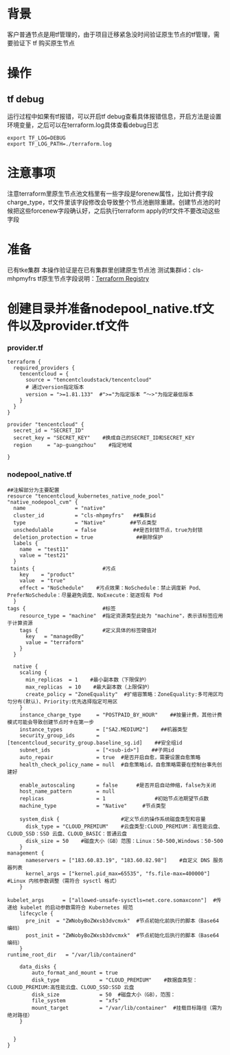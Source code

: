 # 背景
客户普通节点是用tf管理的，由于项目迁移紧急没时间验证原生节点的tf管理，需要验证下 tf 购买原生节点
# 操作
## tf debug
运行过程中如果有tf报错，可以开启tf debug查看具体报错信息，开启方法是设置环境变量，之后可以在terraform.log具体查看debug日志
```
export TF_LOG=DEBUG
export TF_LOG_PATH=./terraform.log
```
# 注意事项
注意terraform里原生节点池文档里有一些字段是forenew属性，比如计费字段charge_type，tf文件里该字段修改会导致整个节点池删除重建。创建节点池的时候把这些forcenew字段确认好，之后执行terraform apply的tf文件不要改动这些字段

# 准备
已有tke集群
本操作验证是在已有集群里创建原生节点池
测试集群id：cls-mhpmyfrs
tf原生节点字段说明：[Terraform Registry](https://registry.terraform.io/providers/tencentcloudstack/tencentcloud/latest/docs/resources/kubernetes_native_node_pool)
# 创建目录并准备nodepool_native.tf文件以及provider.tf文件

### provider.tf
```
terraform {
  required_providers {
    tencentcloud = {
      source = "tencentcloudstack/tencentcloud"
      # 通过version指定版本
      version = ">=1.81.133"  #">="为指定版本 “～>"为指定最低版本
    }
  }
}

provider "tencentcloud" {
  secret_id = "SECRET_ID"    
  secret_key = "SECRET_KEY"    #换成自己的SECRET_ID和SECRET_KEY
  region     = "ap-guangzhou"    #指定地域

}
```
### nodepool_native.tf
```
##注解部分为主要配置
resource "tencentcloud_kubernetes_native_node_pool" "native_nodepool_cvm" {
  name                = "native"
  cluster_id          = "cls-mhpmyfrs"   ##集群id
  type                = "Native"        ##节点类型
  unschedulable       = false            ##是否封锁节点，true为封锁
  deletion_protection = true              ##删除保护​​
  labels {
    name  = "test11"
    value = "test21"
  }
 taints {                      #污点
    key    = "product"
    value  = "true"
    effect = "NoSchedule"    #污点效果：NoSchedule：禁止调度新 Pod、PreferNoSchedule：尽量避免调度、NoExecute：驱逐现有 Pod
  }
tags {                         #标签
    resource_type = "machine"  #指定资源类型此处为 "machine"，表示该标签应用于​计算资源
    tags {                     #定义具体的标签键值对
      key   = "managedBy"
      value = "terraform"
    }
  }

  native {
    scaling {
      min_replicas  = 1    #最小副本数（下限保护）
      max_replicas  = 10    #最大副本数（上限保护）
      create_policy = "ZoneEquality"  #扩缩容策略：ZoneEquality:多可用区均匀分布(默认)、Priority:优先选择指定可用区
    }
    instance_charge_type     = "POSTPAID_BY_HOUR"    ##按量计费，其他计费模式可能会导致创建节点时卡在第一步
    instance_types           = ["SA2.MEDIUM2"]    ##机器类型
    security_group_ids       = [tencentcloud_security_group.baseline_sg.id]    ##安全组id
    subnet_ids               = ["<sub-id>"]    ##子网id
    auto_repair              = true  #是否开启自愈，需要设置自愈策略
    health_check_policy_name = null  #自愈策略id，自愈策略需要在控制台事先创建好

    enable_autoscaling       = false      #是否开启自动伸缩，false为关闭
    host_name_pattern        = null
    replicas                 = 1                #初始节点池期望节点数
    machine_type             = "Native"     #节点类型

    system_disk {                    #定义节点的操作系统磁盘类型和容量
      disk_type = "CLOUD_PREMIUM"    #云盘类型:CLOUD_PREMIUM：高性能云盘、CLOUD_SSD：SSD 云盘、CLOUD_BASIC：普通云盘
      disk_size = 50    #磁盘大小（GB）范围：Linux：50-500,Windows：50-500
    }
management {
      nameservers = ["183.60.83.19", "183.60.82.98"]    #自定义 DNS 服务器列表
      kernel_args = ["kernel.pid_max=65535", "fs.file-max=400000"]  #Linux 内核参数调整（需符合 sysctl 格式）
    }

kubelet_args      = ["allowed-unsafe-sysctls=net.core.somaxconn"]  #传递给 kubelet 的启动参数需符合 Kubernetes 规范
    lifecycle {
      pre_init  = "ZWNobyBoZWxsb3dvcmxk"  #节点初始化前执行的脚本（Base64 编码）
      post_init = "ZWNobyBoZWxsb3dvcmxk"  #节点初始化后执行的脚本（Base64 编码）
    }
runtime_root_dir   = "/var/lib/containerd"

    data_disks {      
        auto_format_and_mount = true
        disk_type             = "CLOUD_PREMIUM"    #数据盘类型：CLOUD_PREMIUM:高性能云盘、CLOUD_SSD:SSD 云盘
        disk_size             = 50  #磁盘大小（GB），范围：
        file_system           = "xfs"
        mount_target          = "/var/lib/container"  #挂载目标路径（需为绝对路径）
    }

    
  }
}

```

    


